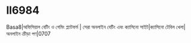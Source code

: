 # ll6984
Basa8|অফিসিয়াল বেটিং ও গেমিং প্ল্যাটফর্ম | সেরা অনলাইন বেটিং এবং ক্যাসিনো সাইট|ক্যাসিনো টেবিল খেলা|অনলাইন ক্রীড়া পণ|0707
